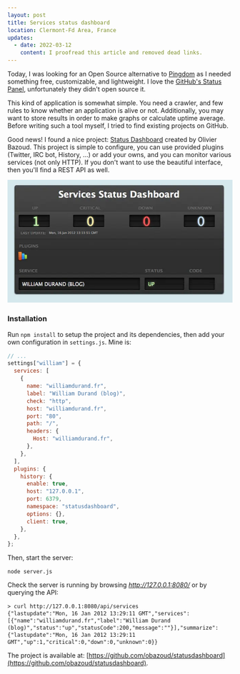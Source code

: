 ```yaml
---
layout: post
title: Services status dashboard
location: Clermont-Fd Area, France
updates:
  - date: 2022-03-12
    content: I proofread this article and removed dead links.
---
```


Today, I was looking for an Open Source alternative to
[Pingdom](http://www.pingdom.com/a1/) as I needed something free, customizable,
and lightweight. I love the [GitHub's Status Panel](http://status.github.com),
unfortunately they didn't open source it.

This kind of application is somewhat simple. You need a crawler, and few rules
to know whether an application is alive or not. Additionally, you may want to
store results in order to make graphs or calculate uptime average. Before
writing such a tool myself, I tried to find existing projects on GitHub.

Good news! I found a nice project: [Status
Dashboard](https://github.com/obazoud/statusdashboard) created by Olivier
Bazoud. This project is simple to configure, you can use provided plugins
(Twitter, IRC bot, History, ...) or add your owns, and you can monitor various
services (not only HTTP). If you don't want to use the beautiful interface, then
you'll find a REST API as well.

![A screenshot of the Services Status Dashboard application](/images/posts/2012/01/statusdashboard.webp)

### Installation

Run `npm install` to setup the project and its dependencies, then add your own
configuration in `settings.js`. Mine is:

```javascript
// ...
settings["william"] = {
  services: [
    {
      name: "williamdurand.fr",
      label: "William Durand (blog)",
      check: "http",
      host: "williamdurand.fr",
      port: "80",
      path: "/",
      headers: {
        Host: "williamdurand.fr",
      },
    },
  ],
  plugins: {
    history: {
      enable: true,
      host: "127.0.0.1",
      port: 6379,
      namespace: "statusdashboard",
      options: {},
      client: true,
    },
  },
};
```

Then, start the server:

    node server.js

Check the server is running by browsing _http://127.0.0.1:8080/_ or by querying
the API:

    > curl http://127.0.0.1:8080/api/services
    {"lastupdate":"Mon, 16 Jan 2012 13:29:11 GMT","services":[{"name":"williamdurand.fr","label":"William Durand (blog)","status":"up","statusCode":200,"message":""}],"summarize":{"lastupdate":"Mon, 16 Jan 2012 13:29:11 GMT","up":1,"critical":0,"down":0,"unknown":0}}

The project is available at:
[https://github.com/obazoud/statusdashboard](https://github.com/obazoud/statusdashboard).
